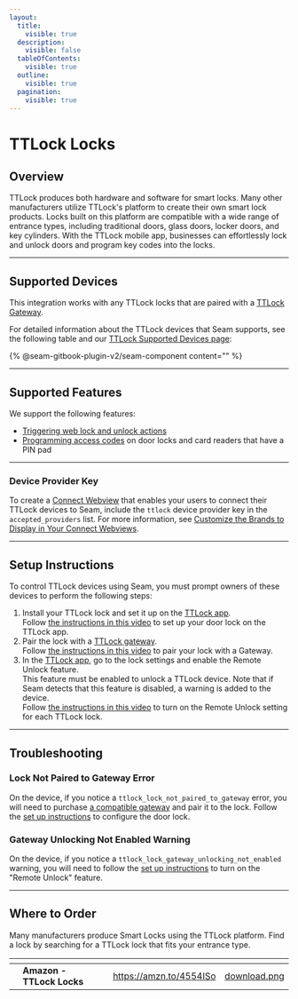 ```yaml
---
layout:
  title:
    visible: true
  description:
    visible: false
  tableOfContents:
    visible: true
  outline:
    visible: true
  pagination:
    visible: true
---
```


# TTLock Locks

## Overview

TTLock produces both hardware and software for smart locks. Many other manufacturers utilize TTLock's platform to create their own smart lock products. Locks built on this platform are compatible with a wide range of entrance types, including traditional doors, glass doors, locker doors, and key cylinders. With the TTLock mobile app, businesses can effortlessly lock and unlock doors and program key codes into the locks.

***

## Supported Devices

This integration works with any TTLock locks that are paired with a [TTLock Gateway](https://ttlock.com/#/productionCenter).

For detailed information about the TTLock devices that Seam supports, see the following table and our [TTLock Supported Devices page](https://www.seam.co/manufacturers/ttlock):

{% @seam-gitbook-plugin-v2/seam-component content="<seam-supported-device-table
  endpoint="https://connect.getseam.com"
  publishable-key="seam_pk1J0Bgui_oYEuzDhOqUzSBkrPmrNsUuKL"
  user-identifier-key="c6e74334-eb31-4719-b679-d84cf1c07d9c"
  manufacturers='["TTLock"]'
/>" %}

***

## Supported Features

We support the following features:

* [Triggering web lock and unlock actions](../products/smart-locks/lock-and-unlock.md)
* [Programming access codes](../products/smart-locks/access-codes/) on door locks and card readers that have a PIN pad

***

### Device Provider Key

To create a [Connect Webview](../capability-guides/device-and-system-capabilities/connect-webviews/) that enables your users to connect their TTLock devices to Seam, include the `ttlock` device provider key in the `accepted_providers` list. For more information, see [Customize the Brands to Display in Your Connect Webviews](../capability-guides/device-and-system-capabilities/connect-webviews/customizing-connect-webviews.md#customize-the-brands-to-display-in-your-connect-webviews).

***

## Setup Instructions

To control TTLock devices using Seam, you must prompt owners of these devices to perform the following steps:

1. Install your TTLock lock and set it up on the [TTLock app](https://www.ttlock.com/#/lock/app).\
   Follow [the instructions in this video](https://www.youtube.com/watch?v=IbgZNc1dAx4) to set up your door lock on the TTLock app.
2. Pair the lock with a [TTLock gateway](https://ttlock.com/#/productionCenter).\
   Follow [the instructions in this video](https://www.youtube.com/watch?v=-lhKbjVP1as) to pair your lock with a Gateway.
3. In the [TTLock app](https://www.ttlock.com/#/lock/app), go to the lock settings and enable the Remote Unlock feature.\
   This feature must be enabled to unlock a TTLock device. Note that if Seam detects that this feature is disabled, a warning is added to the device.\
   Follow [the instructions in this video](https://www.youtube.com/watch?v=ni-38QpoNA4) to turn on the Remote Unlock setting for each TTLock lock.

***

## Troubleshooting

### Lock Not Paired to Gateway Error

On the device, if you notice a `ttlock_lock_not_paired_to_gateway` error, you will need to purchase [a compatible gateway](ttlock-locks.md#compatible-ttlock-gateways) and pair it to the lock. Follow the [set up instructions](ttlock-locks.md#set-up-instructions) to configure the door lock.

### Gateway Unlocking Not Enabled Warning

On the device, if you notice a `ttlock_lock_gateway_unlocking_not_enabled` warning, you will need to follow the [set up instructions](ttlock-locks.md#set-up-instructions) to turn on the "Remote Unlock" feature.

***

## Where to Order

Many manufacturers produce Smart Locks using the TTLock platform. Find a lock by searching for a TTLock lock that fits your entrance type.

<table data-view="cards"><thead><tr><th></th><th></th><th></th><th data-hidden data-card-target data-type="content-ref"></th><th data-hidden data-card-cover data-type="files"></th></tr></thead><tbody><tr><td></td><td><strong>Amazon - TTLock Locks</strong></td><td></td><td><a href="https://amzn.to/4554ISo">https://amzn.to/4554ISo</a></td><td><a href="../.gitbook/assets/download.png">download.png</a></td></tr></tbody></table>

